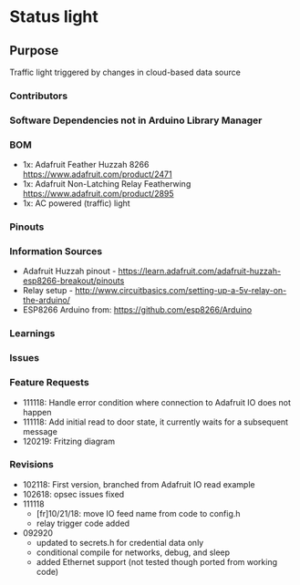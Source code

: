 # Status light

## Purpose 
Traffic light triggered by changes in cloud-based data source

### Contributors

### Software Dependencies not in Arduino Library Manager 

### BOM
- 1x: Adafruit Feather Huzzah 8266 https://www.adafruit.com/product/2471
- 1x: Adafruit Non-Latching Relay Featherwing https://www.adafruit.com/product/2895
- 1x: AC powered (traffic) light

### Pinouts

### Information Sources
- Adafruit Huzzah pinout - https://learn.adafruit.com/adafruit-huzzah-esp8266-breakout/pinouts
- Relay setup - http://www.circuitbasics.com/setting-up-a-5v-relay-on-the-arduino/
- ESP8266 Arduino from: https://github.com/esp8266/Arduino

### Learnings

### Issues

### Feature Requests
- 111118: Handle error condition where connection to Adafruit IO does not happen
- 111118: Add initial read to door state, it currently waits for a subsequent message
- 120219: Fritzing diagram

### Revisions
- 102118: First version, branched from Adafruit IO read example
- 102618: opsec issues fixed
- 111118
	- [fr]10/21/18: move IO feed name from code to config.h
	- relay trigger code added
- 092920
	- updated to secrets.h for credential data only
	- conditional compile for networks, debug, and sleep
	- added Ethernet support (not tested though ported from working code)
